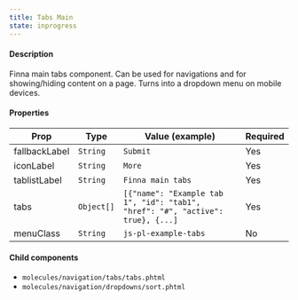 ```yaml
---
title: Tabs Main
state: inprogress
---
```


#### Description

Finna main tabs component. Can be used for navigations and for showing/hiding content on a page. Turns into a dropdown menu on mobile devices.

#### Properties

| Prop          | Type       | Value (example)                                                                | Required |
| ------------- | ---------- | ------------------------------------------------------------------------------ | -------- |
| fallbackLabel | `String`   | `Submit`                                                                       | Yes      |
| iconLabel     | `String`   | `More`                                                                         | Yes      |
| tablistLabel  | `String`   | `Finna main tabs`                                                              | Yes      |
| tabs          | `Object[]` | `[{"name": "Example tab 1", "id": "tab1", "href": "#", "active": true}, {...]` | Yes      |
| menuClass     | `String`   | `js-pl-example-tabs`                                                           | No       |

#### Child components

- `molecules/navigation/tabs/tabs.phtml`
- `molecules/navigation/dropdowns/sort.phtml`
